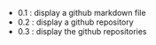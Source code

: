 * 0.1 : display a github markdown file
* 0.2 : display a github repository
* 0.3 : display the github repositories

